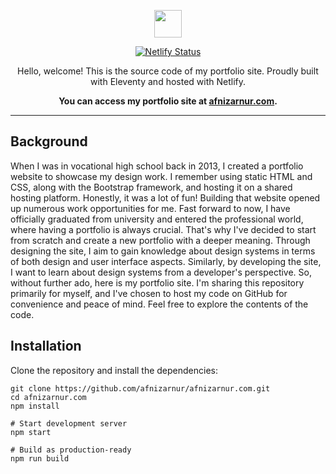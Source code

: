 <p align="center">
  <a href="https://github.com/afnizarnur">
    <img src="https://d33wubrfki0l68.cloudfront.net/f797e66685f2b4116788a43d1a904aa35cb5555e/5ebad/assets/images/afnizar-nur-ghifari.png" width="44">
  </a>
</p>

<p align="center">
  <a href="https://app.netlify.com/sites/afnizarnur/deploys"><img src="https://api.netlify.com/api/v1/badges/39910d3d-7848-4020-914c-209c03d34b82/deploy-status" alt="Netlify Status" /></a>
</p>

<p align="center">
  Hello, welcome! This is the source code of my portfolio site. Proudly built with Eleventy and hosted with Netlify.
</p>

<p align="center">
  <strong>
    You can access my portfolio site at <a href="https://afnizarnur.com">afnizarnur.com</a>.
  </strong>
</p>

---

## Background

When I was in vocational high school back in 2013, I created a portfolio website to showcase my design work. I remember using static HTML and CSS, along with the Bootstrap framework, and hosting it on a shared hosting platform. Honestly, it was a lot of fun! Building that website opened up numerous work opportunities for me. Fast forward to now, I have officially graduated from university and entered the professional world, where having a portfolio is always crucial. That's why I've decided to start from scratch and create a new portfolio with a deeper meaning. Through designing the site, I aim to gain knowledge about design systems in terms of both design and user interface aspects. Similarly, by developing the site, I want to learn about design systems from a developer's perspective. So, without further ado, here is my portfolio site. I'm sharing this repository primarily for myself, and I've chosen to host my code on GitHub for convenience and peace of mind. Feel free to explore the contents of the code.

## Installation

Clone the repository and install the dependencies:

    git clone https://github.com/afnizarnur/afnizarnur.com.git
    cd afnizarnur.com
    npm install

    # Start development server
    npm start

    # Build as production-ready
    npm run build
